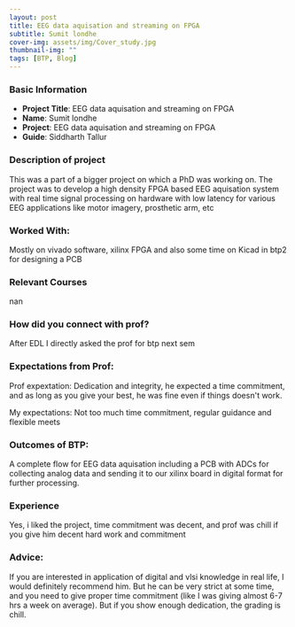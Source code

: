 ```yaml
---
layout: post
title: EEG data aquisation and streaming on FPGA
subtitle: Sumit londhe 
cover-img: assets/img/Cover_study.jpg
thumbnail-img: ""
tags: [BTP, Blog]
---
```


### Basic Information

- **Project Title**: EEG data aquisation and streaming on FPGA
- **Name**: Sumit londhe 
- **Project**: EEG data aquisation and streaming on FPGA
- **Guide**: Siddharth Tallur

### Description of project

This was a part of a bigger project on which a PhD was working on. The project was to develop a high density FPGA based EEG aquisation system with real time signal processing on hardware with low latency for various EEG applications like motor imagery, prosthetic arm, etc 

### Worked With:

Mostly on vivado software, xilinx FPGA and also some time on Kicad in btp2 for designing a PCB

### Relevant Courses

nan

### How did you connect with prof?

After EDL I directly asked the prof for btp next sem

### Expectations from Prof:

Prof expextation: Dedication and integrity, he expected a time commitment, and as long as you give your best, he was fine even if things doesn't work.

My expectations: Not too much time commitment, regular guidance and flexible meets

### Outcomes of BTP:

A complete flow for EEG data aquisation including a PCB with ADCs for collecting analog data and sending it to our xilinx board in digital format for further processing. 

### Experience

Yes, i liked the project, time commitment was decent, and prof was chill if you give him decent hard work and commitment 

### Advice:

If you are interested in application of digital and vlsi knowledge in real life, I would definitely recommend him. But he can be very strict at some time, and you need to give proper time commitment (like I was giving almost 6-7 hrs a week on average). But if you show enough dedication, the grading is chill.
